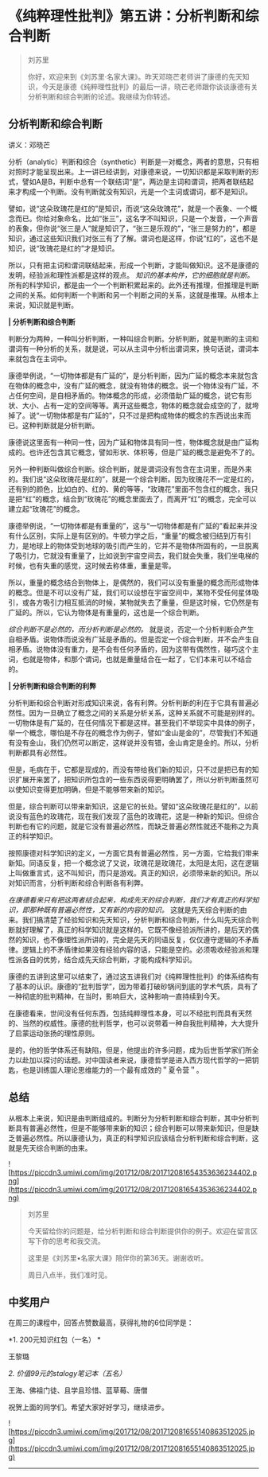 # 《纯粹理性批判》第五讲：分析判断和综合判断

> 刘苏里
> 
> 你好，欢迎来到《刘苏里·名家大课》。昨天邓晓芒老师讲了康德的先天知识，今天是康德《纯粹理性批判》的最后一讲，晓芒老师跟你谈谈康德有关分析判断和综合判断的论述。我继续为你转述。

## 分析判断和综合判断

讲义：邓晓芒

分析（analytic）判断和综合（synthetic）判断是一对概念，两者的意思，只有相对照时才能呈现出来。上一讲已经讲到，对康德来说，一切知识都是采取判断的形式，譬如A是B，判断中总有一个联结词“是”，两边是主词和谓词，把两者联结起来才构成一个判断。没有判断就没有知识，光是一个主词或谓词，都不是知识。

譬如，说“这朵玫瑰花是红的”是知识，而说“这朵玫瑰花”，就是一个表象、一个概念而已。你给对象命名，比如“张三”，这名字不叫知识，只是一个发音，一个声音的表象，但你说“张三是人”就是知识了，“张三是乐观的”，“张三是努力的”，都是知识，通过这些知识我们对张三有了了解。谓词也是这样，你说“红的”，这也不是知识，说“玫瑰花是红的”才是知识。

所以，只有把主词和谓词联结起来，形成一个判断，才能叫做知识。这不是康德的发明，经验派和理性派都是这样的观点。 *知识的基本构件，它的细胞就是判断。* 所有的科学知识，都是由一个一个判断积累起来的。此外还有推理，但推理是判断之间的关系。如何判断一个判断和另一个判断之间的关系，这就是推理。从根本上来说，知识就是判断。

 **| 分析判断和综合判断**

判断分为两种，一种叫分析判断，一种叫综合判断。分析判断，就是判断的主词和谓词有一种分析的关系，就是说，可以从主词中分析出谓词来，换句话说，谓词本来就包含在主词中。

康德举例说，“一切物体都是有广延的”，是分析判断，因为广延的概念本来就包含在物体的概念中，没有广延的概念，就没有物体的概念。说一个物体没有广延，不占任何空间，是自相矛盾的。物体概念的形成，必须借助广延的概念，说它有形状、大小、占有一定的空间等等。离开这些概念，物体的概念就会成空的了，就垮掉了。说“一切物体都是有广延的”，只不过是把构成物体的概念的东西说出来而已。这种判断就是分析判断。

康德说这里面有一种同一性，因为广延和物体具有同一性，物体概念就是由广延构成的。也许还包含其它概念，譬如形状、体积等，但是广延的概念是避免不了的。

另外一种判断叫做综合判断。综合判断，就是谓词没有包含在主词里，而是外来的。我们说“这朵玫瑰花是红的”，就是一个综合判断。因为玫瑰花不一定是红的，还有别的颜色，比如白的、红的、黄的等等，“玫瑰花”里面不包含红的概念，我只是把“红”的概念，结合到“玫瑰花”的概念里面去了，而离开“红”的概念，完全可以建立起“玫瑰花”的概念。

康德举例说，“一切物体都是有重量的”，这与“一切物体都是有广延的”看起来并没有什么区别，实际上是有区别的。牛顿力学之后，“重量”的概念被归结到万有引力，是地球上的物体受到地球的吸引而产生的，它并不是物体所固有的，一旦脱离了吸引力，它就没有重量了，比如说到宇宙空间去，我们就会失重，我们坐电梯的时候，也有失重的感觉，这时候去称体重，重量是零。

所以，重量的概念结合到物体上，是偶然的，我们可以没有重量的概念而形成物体的概念。但是不可以没有广延，我们可以设想在宇宙空间中，某物不受任何星体吸引，或各方吸引力相互抵消的时候，某物就失去了重量，但是这时候，它仍然是有广延的。所以，它认为物体是有重量的，这也是一个综合判断。

 *综合判断不是必然的，而分析判断是必然的。* 就是说，否定一个分析判断会产生自相矛盾。说物体而说没有广延是矛盾的。但是否定一个综合判断，并不会产生自相矛盾。说物体没有重力，是不会有任何矛盾的，因为这带有偶然性，碰巧这个主词，也就是物体，和那个谓词，也就是重量结合在一起了，它们本来可以不结合的。

 **| 分析判断和综合判断的利弊**

分析判断和综合判断对形成知识来说，各有利弊。分析判断的利在于它具有普遍必然性。因为一旦确立了概念之间的关系是分析关系，这种关系就不可能是别样的。一切物体是有广延的，在任何情况下都是这样。甚至我们不举现实中具体的例子，举一个概念，哪怕是不存在的概念作为例子，譬如“金山是金的”，尽管我们不知道有没有金山，我们仍然可以断定，这样说并没有错，金山肯定是金的。所以，分析判断都具有必然性。

但是，毛病在于，它都是现成的，而没有带给我们新的知识，只不过是把已有的知识扩展开来罢了，把知识所包含的一些东西说得更明确罢了，所以分析判断虽然可以使知识变得更加明确，但是不能够带来新的知识。

但是，综合判断可以带来新知识，这是它的长处。譬如“这朵玫瑰花是红的”，以前说没有蓝色的玫瑰花，现在我们发现了蓝色的玫瑰花，这是一种新的知识。但综合判断也有它的问题，就是它没有普遍必然性，而缺乏普遍必然性就还不能称之为真正的科学知识。

按照康德对科学知识的定义，一方面它具有普遍必然性，另一方面，它给我们带来新知。同语反复，把一个概念说了又说，玫瑰花是玫瑰花，太阳是太阳，这在逻辑上叫做重言式，这不叫知识，而只是游戏。真正的知识，必须带来新的知识。所以对知识而言，分析判断和综合判断各有利弊。

 *在康德看来只有把这两者结合起来，构成先天的综合判断，我们才有真正的科学知识，即那种既有普遍必然性，又有新的内容的知识。* 这就是先天综合判断的由来。我们搞清楚了经验知识和先天知识，分析判断和综合判断，什么叫先天综合判断就好理解了，真正的科学知识就是这样的。它既不像经验派所讲的，是后天的偶然的知识，也不像理性派所讲的，完全是先天的同语反复，仅仅遵守逻辑的不矛盾律。逻辑上的不矛盾律如果没有经验内容的话，只能是空的。必须吸收经验派和理性派各自的优势，结合成先天综合判断，才能构成科学知识。

康德的五讲到这里可以结束了，通过这五讲我们对《纯粹理性批判》的体系结构有了基本的认识。康德的“批判哲学”，因为带着打破砂锅问到底的学术气质，具有了一种彻底的批判精神，在当时，影响巨大，这种影响一直持续到今天。

在康德看来，世间没有任何东西，包括纯粹理性本身，可以不经批判而具有天然的、当然的权威性。康德的批判哲学，也可以说带着一种自我批判精神，大大提升了启蒙运动张扬的理性原则。

是的，他的哲学体系还有缺陷，但是，他提出的许多问题，成为后世哲学家们所全力以赴加以探讨的话题。对中国读者来说，康德哲学是进入西方现代哲学的一把钥匙，也是训练国人理论思维能力的一个最有成效的＂夏令营＂。

## 总结

从根本上来说，知识是由判断组成的。判断分为分析判断和综合判断，其中分析判断具有普遍必然性，但是不能够带来新的知识；综合判断可以带来新知识，但是缺乏普遍必然性。所以康德认为，真正的科学知识应该结合分析判断和综合判断，这就是先天综合判断的由来。

![https://piccdn3.umiwi.com/img/201712/08/201712081654353636234402.png](https://piccdn3.umiwi.com/img/201712/08/201712081654353636234402.png)

> 刘苏里
> 
> 今天留给你的问题是，给分析判断和综合判断提供你的例子。欢迎在留言区写下你的思考和我交流。
> 
> 这里是《刘苏里•名家大课》陪伴你的第36天。谢谢收听。
> 
> 周日八点半，我们准时见。

## 中奖用户

在周三的课程中，回答点赞数最高，获得礼物的6位同学是：

 *1. 200元知识红包（一名） *

王黎璐

 *2. 价值99元的stalogy笔记本（五名）*

王海、佛祖门徒、且学且珍惜、蓝草莓、唐僧

祝贺上面的同学们。希望大家好好学习，继续进步。

![https://piccdn3.umiwi.com/img/201712/08/201712081655140863512025.jpg](https://piccdn3.umiwi.com/img/201712/08/201712081655140863512025.jpg)

---
